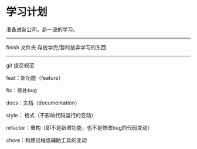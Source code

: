 学习计划
======

准备进新公司，新一波的学习。







------
finish 文件夹 存放学完/暂时放弃学习的东西


____
git 提交规范

feat：新功能（feature）

fix：修补bug

docs：文档（documentation）

style： 格式（不影响代码运行的变动）

refactor：重构（即不是新增功能，也不是修改bug的代码变动）


chore：构建过程或辅助工具的变动
